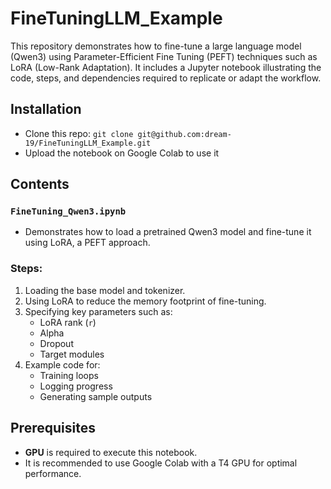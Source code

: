 # FineTuningLLM_Example

This repository demonstrates how to fine-tune a large language model (Qwen3) using Parameter-Efficient Fine Tuning (PEFT) techniques such as LoRA (Low-Rank Adaptation). It includes a Jupyter notebook illustrating the code, steps, and dependencies required to replicate or adapt the workflow.

## Installation

- Clone this repo: `git clone git@github.com:dream-19/FineTuningLLM_Example.git`
- Upload the notebook on Google Colab to use it 

## Contents

### `FineTuning_Qwen3.ipynb`
- Demonstrates how to load a pretrained Qwen3 model and fine-tune it using LoRA, a PEFT approach.

### Steps:
1. Loading the base model and tokenizer.
2. Using LoRA to reduce the memory footprint of fine-tuning.
3. Specifying key parameters such as:
    - LoRA rank (`r`)
    - Alpha
    - Dropout
    - Target modules
4. Example code for:
    - Training loops
    - Logging progress
    - Generating sample outputs

## Prerequisites
- **GPU** is required to execute this notebook.
- It is recommended to use Google Colab with a T4 GPU for optimal performance. 
